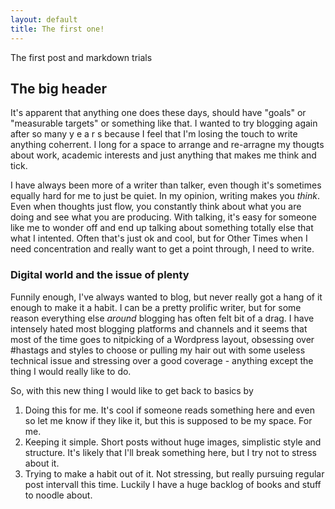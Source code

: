 ```yaml
---
layout: default
title: The first one!
---
```


The first post and markdown trials

## The big header

It's apparent that anything one does these days, should have "goals" or "measurable targets" or something like that. I wanted to try blogging again after so many y e a r s because I feel that I'm losing the touch to write anything coherrent. I long for a space to arrange and re-arragne my thougts about work, academic interests and just anything that makes me think and tick.

I have always been more of a writer than talker, even though it's sometimes equally hard for me to just be quiet. In my opinion, writing makes you _think_. Even when thoughts just flow, you constantly think about what you are doing and see what you are producing. With talking, it's easy for someone like me to wonder off and end up talking about something totally else that what I intented. Often that's just ok and cool, but for Other Times when I need concentration and really want to get a point through, I need to write.

### Digital world and the issue of plenty

Funnily enough, I've always wanted to blog, but never really got a hang of it enough to make it a habit. I can be a pretty prolific writer, but for some reason everything else _around_ blogging has often felt bit of a drag. I have intensely hated most blogging platforms and channels and it seems that most of the time goes to nitpicking of a Wordpress layout, obsessing over #hastags and styles to choose or pulling my hair out with some useless technical issue and stressing over a good coverage - anything except the thing I would really like to do.

So, with this new thing I would like to get back to basics by
1) Doing this for me. It's cool if someone reads something here and even so let me know if they like it, but this is supposed to be my space. For me.
2) Keeping it simple. Short posts without huge images, simplistic style and structure. It's likely that I'll break something here, but I try not to stress about it.
3) Trying to make a habit out of it. Not stressing, but really pursuing regular post intervall this time. Luckily I have a huge backlog of books and stuff to noodle about.
